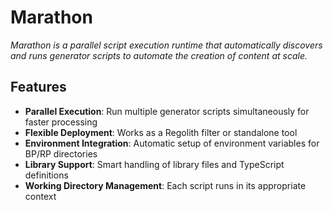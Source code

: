 # Marathon

*Marathon is a parallel script execution runtime that automatically discovers and runs generator scripts to automate the creation of content at scale.*

## Features

-   **Parallel Execution**: Run multiple generator scripts simultaneously for faster processing
-   **Flexible Deployment**: Works as a Regolith filter or standalone tool
-   **Environment Integration**: Automatic setup of environment variables for BP/RP directories
-   **Library Support**: Smart handling of library files and TypeScript definitions
-   **Working Directory Management**: Each script runs in its appropriate context
